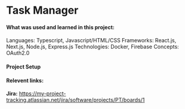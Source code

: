 
# Task Manager

#### What was used and learned in this project:

Languages: Typescript, Javascript/HTML/CSS
Frameworks: React.js, Next.js, Node.js, Express.js
Technologies: Docker, Firebase
Concepts: OAuth2.0

#### Project Setup

#### Relevent links:
**Jira:** https://my-project-tracking.atlassian.net/jira/software/projects/PT/boards/1
